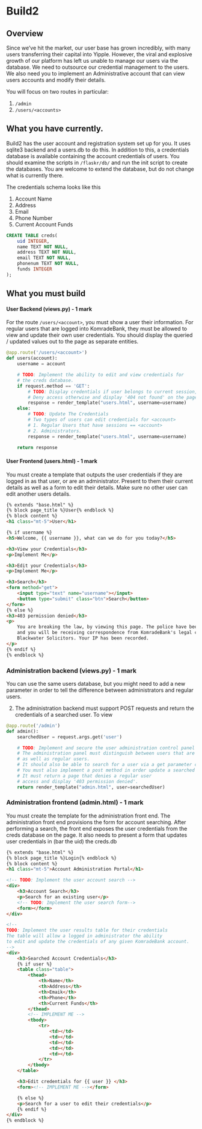 # Build2
## Overview
Since we’ve hit the market, our user base has grown incredibly, with many users transferring their capital into Yipple. However, the viral and explosive growth of our platform has left us unable to manage our users via the database. We need to outsource our credential management to the users. We also need you to implement an Administrative account that can view users accounts and modify their details.

You will focus on two routes in particular:
1. `/admin`
2. `/users/<accounts>`

## What you have currently.
Build2 has the user account and registration system set up for you. It uses sqlite3
backend and a users.db to do this. In addition to this, a credentials database
is available containing the account credentials of users. You should
examine the scripts in `/flaskr/db/` and run the init script to create the databases. You are welcome to extend the database, but do not change what is currently there.

The credentials schema looks like this
1. Account Name
3. Address
2. Email
3. Phone Number
4. Current Account Funds

```sql
CREATE TABLE creds(
	uid INTEGER,
    name TEXT NOT NULL,
    address TEXT NOT NULL,
    email TEXT NOT NULL,
    phonenum TEXT NOT NULL,
    funds INTEGER
);
```

## What you must build
#### User Backend (views.py) - 1 mark
For the route `/users/<account>`, you must show a user their information.
For regular users that are logged into KomradeBank, they must be allowed to view and update their own user credentials. You should display the queried / updated values out to the page as separate entities.

```python
@app.route('/users/<account>')
def users(account):
    username = account

    # TODO: Implement the ability to edit and view credentials for
    # the creds database.
    if request.method == 'GET':
        # TODO: Display credentials if user belongs to current session, or user is admin.
        # Deny access otherwise and display '404 not found' on the page
        response = render_template("users.html", username=username)
    else:
        # TODO: Update The Credentials
        # Two types of users can edit credentials for <account>
        # 1. Regular Users that have sessions == <account>
        # 2. Administrators.
        response = render_template("users.html", username=username)

    return response
```

#### User Frontend (users.html) - 1 mark
You must create a template that outputs the user credentials if they are logged in as that user, or are an administrator. Present to them their current details as well as a form to edit their details. Make sure no other user can edit another users details.

```html
{% extends "base.html" %}
{% block page_title %}User{% endblock %}
{% block content %}
<h1 class="mt-5">User</h1>

{% if username %}
<h5>Welcome, {{ username }}, what can we do for you today?</h5>

<h3>View your Credentials</h3>
<p>Implement Me</p>

<h3>Edit your Credentials</h3>
<p>Implement Me</p>

<h3>Search</h3>
<form method="get">
    <input type="text" name="username"></input>
    <button type="submit" class="btn">Search</button>
</form>
{% else %}
<h3>403 permission denied</h3>
<p>
    You are breaking the law, by viewing this page. The police have been notified,
    and you will be receiving correspondence from KomradeBank's legal contractor,
    Blackwater Solicitors. Your IP has been recorded.
</p>
{% endif %}
{% endblock %}

```

### Administration backend (views.py) - 1 mark
You can use the same users database, but you might need to add a new parameter in order to tell the difference between administrators and regular users.

2. The administration backend must support POST requests
and return the credentials of a searched user. To view

```python
@app.route('/admin')
def admin():
    searchedUser = request.args.get('user')

    # TODO: Implement and secure the user administration control panel
    # The administration panel must distinguish between users that are administrators
    # as well as regular users.
    # It should also be able to search for a user via a get parameter called user.
    # You must also implement a post method in order update a searched users credentials.
    # It must return a page that denies a regular user
    # access and display '403 permission denied'.
    return render_template("admin.html", user=searchedUser)
```

### Administration frontend (admin.html) - 1 mark
You must create the template for the administration front end.
The administration front end provisions the form for account searching.
After performing a search, the front end exposes the user
credentials from the creds database on the page. It also needs to present a form that updates user credentials in (bar the uid) the creds.db

```html
{% extends "base.html" %}
{% block page_title %}Login{% endblock %}
{% block content %}
<h1 class="mt-5">Account Administration Portal</h1>

<!-- TODO: Implement the user account search -->
<div>
    <h3>Account Search</h3>
    <p>Search for an existing user</p>
    <!-- TODO: Implement the user search form-->
    <form></form>
</div>

<!--
TODO: Implement the user results table for their credentials
The table will allow a logged in administrator the ability
to edit and update the credentials of any given KomradeBank account.
-->
<div>
    <h3>Searched Account Credentials</h3>
    {% if user %}
    <table class="table">
        <thead>
            <th>Name</th>
            <th>Address</th>
            <th>Emaik</th>
            <th>Phone</th>
            <th>Current Funds</th>
        </thead>
        <!-- IMPLEMENT ME -->
        <tbody>
            <tr>
                <td></td>
                <td></td>
                <td></td>
                <td></td>
                <td></td>
            </tr>
        </tbody>
    </table>

    <h3>Edit credentials for {{ user }} </h3>
    <form><!-- IMPLEMENT ME --></form>

    {% else %}
    <p>Search for a user to edit their credentials</p>
    {% endif %}
</div>
{% endblock %}
```


